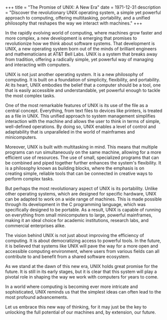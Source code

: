 +++
title = "The Promise of UNIX: A New Era"
date = 1971-12-31
description = "Discover the revolutionary UNIX operating system, a simple yet powerful approach to computing, offering multitasking, portability, and a unified philosophy that reshapes the way we interact with machines."
+++

In the rapidly evolving world of computing, where machines grow faster and more complex, a new development is emerging that promises to revolutionize how we think about software systems. That development is UNIX, a new operating system born out of the minds of brilliant engineers and mathematicians at AT&T Bell Labs. UNIX is a system that breaks away from tradition, offering a radically simple, yet powerful way of managing and interacting with computers.

UNIX is not just another operating system. It is a new philosophy of computing. It is built on a foundation of simplicity, flexibility, and portability. At its heart, UNIX embodies the belief that a computer should be a tool, one that is easily accessible and understandable, yet powerful enough to tackle the most complex tasks.

One of the most remarkable features of UNIX is its use of the file as a central concept. Everything, from text files to devices like printers, is treated as a file in UNIX. This unified approach to system management simplifies interaction with the machine and allows the user to think in terms of simple, well-defined operations. By doing so, UNIX enables a level of control and adaptability that is unparalleled in the world of mainframes and minicomputers.

Moreover, UNIX is built with multitasking in mind. This means that multiple programs can run simultaneously on the same machine, allowing for a more efficient use of resources. The use of small, specialized programs that can be combined and piped together further enhances the system's flexibility. It is a philosophy known as building blocks, where the emphasis is on creating simple, reliable tools that can be connected in creative ways to perform complex tasks.

But perhaps the most revolutionary aspect of UNIX is its portability. Unlike other operating systems, which are designed for specific hardware, UNIX can be adapted to work on a wide range of machines. This is made possible through its development in the C programming language, which was specifically designed to be portable. As a result, UNIX is capable of running on everything from small minicomputers to large, powerful mainframes, making it an ideal choice for academic institutions, research labs, and commercial enterprises alike.

The vision behind UNIX is not just about improving the efficiency of computing. It is about democratizing access to powerful tools. In the future, it is believed that systems like UNIX will pave the way for a more open and accessible computing environment, where users from various fields can all contribute to and benefit from a shared software ecosystem.

As we stand at the dawn of this new era, UNIX holds great promise for the future. It is still in its early stages, but it is clear that this system will play a pivotal role in shaping the way we work with computers for years to come.

In a world where computing is becoming ever more intricate and sophisticated, UNIX reminds us that the simplest ideas can often lead to the most profound advancements.

Let us embrace this new way of thinking, for it may just be the key to unlocking the full potential of our machines and, by extension, our future.